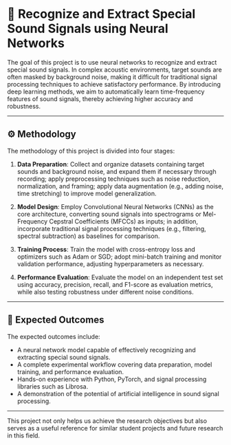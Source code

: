 # 🎵 Recognize and Extract Special Sound Signals using Neural Networks

The goal of this project is to use neural networks to recognize and extract special sound signals. In complex acoustic environments, target sounds are often masked by background noise, making it difficult for traditional signal processing techniques to achieve satisfactory performance. By introducing deep learning methods, we aim to automatically learn time-frequency features of sound signals, thereby achieving higher accuracy and robustness.

---

## ⚙️ Methodology

The methodology of this project is divided into four stages:

1. **Data Preparation**: Collect and organize datasets containing target sounds and background noise, and expand them if necessary through recording; apply preprocessing techniques such as noise reduction, normalization, and framing; apply data augmentation (e.g., adding noise, time stretching) to improve model generalization.  

2. **Model Design**: Employ Convolutional Neural Networks (CNNs) as the core architecture, converting sound signals into spectrograms or Mel-Frequency Cepstral Coefficients (MFCCs) as inputs; in addition, incorporate traditional signal processing techniques (e.g., filtering, spectral subtraction) as baselines for comparison.  

3. **Training Process**: Train the model with cross-entropy loss and optimizers such as Adam or SGD; adopt mini-batch training and monitor validation performance, adjusting hyperparameters as necessary.  

4. **Performance Evaluation**: Evaluate the model on an independent test set using accuracy, precision, recall, and F1-score as evaluation metrics, while also testing robustness under different noise conditions.  

---

## 🎯 Expected Outcomes

The expected outcomes include:

- A neural network model capable of effectively recognizing and extracting special sound signals.  
- A complete experimental workflow covering data preparation, model training, and performance evaluation.  
- Hands-on experience with Python, PyTorch, and signal processing libraries such as Librosa.  
- A demonstration of the potential of artificial intelligence in sound signal processing.  

---

This project not only helps us achieve the research objectives but also serves as a useful reference for similar student projects and future research in this field.
